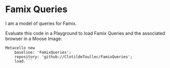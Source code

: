 # Famix Queries
I am a model of queries for Famix.

Evaluate this code in a Playground to load Famix Queries and the associated browser in a Moose Image:

```Smalltalk
Metacello new
    baseline: 'FamixQueries';
    repository: 'github://ClotildeToullec/FamixQueries';
    load.```

